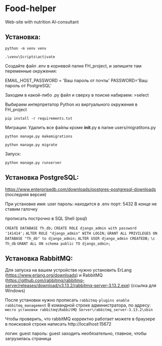 # Food-helper
Web-site with nutrition AI-consultant 

## Установка:

``` python -m venv venv ``` 

``` .\venv\Scripts\activate ```


Создайте файл .env в корневой папке FH_project, и запишите там переменные окружения:

EMAIL_HOST_PASSWORD = 'Ваш пароль от почты' 
PASSWORD='Ваш пароль от PostgreSQL'


Заходим в какой-либо .py файл и сверху в поиске набираем: >select

Выбираем интерпретатор Python из виртуального окружения в FH_project


``` pip install -r requirements.txt ```


Миграции:
Удалить все файлы кроме __init__.py в папке users/migratitons.py

```python manage.py makemigrations```

```python manage.py migrate```

Запуск:

```python manage.py runserver ```


## Установка PostgreSQL:

https://www.enterprisedb.com/downloads/postgres-postgresql-downloads
(последняя версия)


При установке имя: user
пароль: находится в .env
порт: 5432 
В конце не ставим галочку

прописать построчно в SQL Shell (psql)

```CREATE DATABASE fh_db;```
```CREATE ROLE django_admin with password '141414';```
```ALTER ROLE "django_admin" WITH LOGIN;```
```GRANT ALL PRIVILEGES ON DATABASE "fh_db" to django_admin;```
```ALTER USER django_admin CREATEDB;```
```\c fh_db```
```GRANT ALL ON schema public TO django_admin;```

## Установка RabbitMQ:

Для запуска на вашем устройстве нужно установить ErLang (https://www.erlang.org/downloads) и RabbitMQ (https://github.com/rabbitmq/rabbitmq-server/releases/download/v3.13.2/rabbitmq-server-3.13.2.exe) (ссылка для Windows) 

После установки нужно прописать 
 ```rabbitmq-plugins enable rabbitmq_management```
В командной строке администратора, по адресу: 
```место установки rabbitmq\RabbitMQ Server\rabbitmq_server-3.13.2\sbin```

Чтобы проверить, что rabbitMQ корректно работает можете в браузере в поисковой строке написать
 http://localhost:15672

логин: guest
пароль: guest
заходить необязательно, главное, чтобы загрузилась страница
